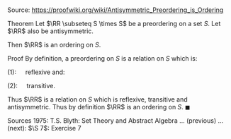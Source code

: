 # 

Source: https://proofwiki.org/wiki/Antisymmetric_Preordering_is_Ordering

Theorem
Let $\RR \subseteq S \times S$ be a preordering on a set $S$.
Let $\RR$ also be antisymmetric.

Then $\RR$ is an ordering on $S$.


Proof
By definition, a preordering on $S$ is a relation on $S$ which is:

$(1): \quad$ reflexive
and:

$(2): \quad$ transitive.

Thus $\RR$ is a relation on $S$ which is reflexive, transitive and antisymmetric.
Thus by definition $\RR$ is an ordering on $S$.
$\blacksquare$


Sources
1975: T.S. Blyth: Set Theory and Abstract Algebra ... (previous) ... (next): $\S 7$: Exercise $7$




